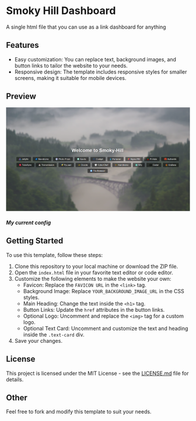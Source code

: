 # Smoky Hill Dashboard
A single html file that you can use as a link dashboard for anything

## Features

- Easy customization: You can replace text, background images, and button links to tailor the website to your needs.
- Responsive design: The template includes responsive styles for smaller screens, making it suitable for mobile devices.

## Preview

![Website Preview](screenshot.png)
##### *My current config*


## Getting Started

To use this template, follow these steps:

1. Clone this repository to your local machine or download the ZIP file.
2. Open the `index.html` file in your favorite text editor or code editor.
3. Customize the following elements to make the website your own:
   - Favicon: Replace the `FAVICON URL` in the `<link>` tag.
   - Background Image: Replace `YOUR_BACKGROUND_IMAGE_URL` in the CSS styles.
   - Main Heading: Change the text inside the `<h1>` tag.
   - Button Links: Update the `href` attributes in the button links.
   - Optional Logo: Uncomment and replace the `<img>` tag for a custom logo.
   - Optional Text Card: Uncomment and customize the text and heading inside the `.text-card` div.
4. Save your changes.


## License

This project is licensed under the MIT License - see the [LICENSE.md](LICENSE.md) file for details.

## Other

Feel free to fork and modify this template to suit your needs.
